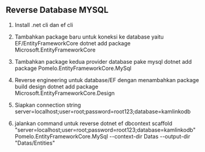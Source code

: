 ## Reverse Database MYSQL
1. Install .net cli dan ef cli

2. Tambahkan package baru untuk koneksi ke database yaitu EF/EntityFrameworkCore
dotnet add package Microsoft.EntityFrameworkCore

3. Tambahkan package kedua provider database pake mysql
dotnet add package Pomelo.EntityFrameworkCore.MySql

4. Reverse engineering untuk database/EF dengan menambahkan package build design
dotnet add package Microsoft.EntityFrameworkCore.Design

5. Siapkan connection string
server=localhost;user=root;password=root123;database=kamlinkodb

6. jalankan command untuk reverse
dotnet ef dbcontext scaffold "server=localhost;user=root;password=root123;database=kamlinkodb" Pomelo.EntityFrameworkCore.MySql --context-dir Datas --output-dir "Datas/Entities"
